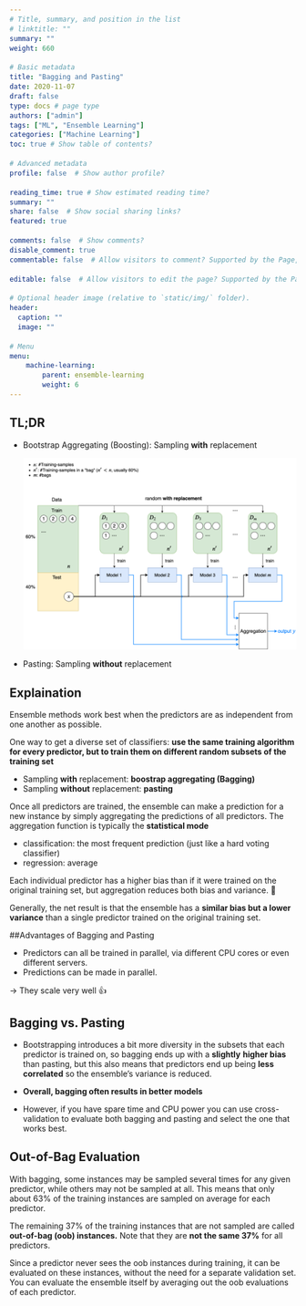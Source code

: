 ```yaml
---
# Title, summary, and position in the list
# linktitle: ""
summary: ""
weight: 660

# Basic metadata
title: "Bagging and Pasting"
date: 2020-11-07
draft: false
type: docs # page type
authors: ["admin"]
tags: ["ML", "Ensemble Learning"]
categories: ["Machine Learning"]
toc: true # Show table of contents?

# Advanced metadata
profile: false  # Show author profile?

reading_time: true # Show estimated reading time?
summary: ""
share: false  # Show social sharing links?
featured: true

comments: false  # Show comments?
disable_comment: true
commentable: false  # Allow visitors to comment? Supported by the Page, Post, and Docs content types.

editable: false  # Allow visitors to edit the page? Supported by the Page, Post, and Docs content types.

# Optional header image (relative to `static/img/` folder).
header:
  caption: ""
  image: ""

# Menu
menu: 
    machine-learning:
        parent: ensemble-learning
        weight: 6
---
```




## TL;DR

- Bootstrap Aggregating (Boosting): Sampling **with** replacement

    ![Boostrap_Aggregating](https://raw.githubusercontent.com/EckoTan0804/upic-repo/master/uPic/Boostrap_Aggregating.png)

- Pasting: Sampling **without** replacement



## Explaination

Ensemble methods work best when the predictors are as independent from one another as possible. 

One way to get a diverse set of classifiers: **use the same training algorithm for every predictor, but to train them on different random subsets of the training set**

- Sampling  **with** replacement: **boostrap aggregating (Bagging)**
- Sampling  **without** replacement: **pasting**


Once all predictors are trained, the ensemble can make a prediction for a new instance by simply aggregating the predictions of all predictors. The aggregation function is typically the **statistical mode** 
- classification: the most frequent prediction (just like a hard voting classifier)
- regression: average

Each individual predictor has a higher bias than if it were trained on the original training set, but aggregation reduces both bias and variance. 👏

Generally, the net result is that the ensemble has a **similar bias but a lower variance** than a single predictor trained on the original training set. 


##Advantages of Bagging and Pasting

- Predictors can all be trained in parallel, via different CPU cores or even different servers. 
- Predictions can be made in parallel. 

 -> They scale very well 👍 

## Bagging vs. Pasting

- Bootstrapping     introduces a bit more diversity in the subsets that each predictor is     trained on, so bagging ends up with a **slightly** **higher bias** than pasting, but this also means that predictors end up being **less correlated** so the ensemble’s variance is reduced. 

- **Overall, bagging often results in better models**

- However, if you have spare time and CPU power you can use cross- validation to evaluate both bagging and pasting and select the one that works best. 

## Out-of-Bag Evaluation

With bagging, some instances may be sampled several times for any given predictor, while others may not be sampled at all. This means that only about 63% of the training instances are sampled on average for each predictor.

The remaining 37% of the training instances that are not sampled are called **out-of-bag (oob) instances.** Note that they are **not the same 37%** for all predictors. 

Since a predictor never sees the oob instances during training, it can be evaluated on these instances, without the need for a separate validation set. You can evaluate the ensemble itself by averaging out the oob evaluations of each predictor. 